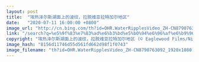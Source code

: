 ```yaml
---
layout: post
title:  "埃热泽尔斯湖面上的波纹，拉脱维亚拉特加尔地区"
date:   "2020-07-11 16:00:00 +0800"
image_url: "http://cn.bing.com/th?id=OHR.WaterRipplesVideo_ZH-CN8790763092_1920x1080.jpg&rf=LaDigue_1920x1080.jpg&pid=hp"
link: "/search?q=%e5%9f%83%e7%83%ad%e6%b3%bd%e5%b0%94%e6%96%af%e6%b9%96&form=hpcapt&mkt=zh-cn"
copyright: "埃热泽尔斯湖面上的波纹，拉脱维亚拉特加尔地区 (© Eaglewood Films/Nimia)"
image_hash: "8156d11746d55d561fd662d98f1f0743"
image_filename: "th?id=OHR.WaterRipplesVideo_ZH-CN8790763092_1920x1080.jpg&rf=LaDigue_1920x1080.jpg&pid=hp"
---
```

